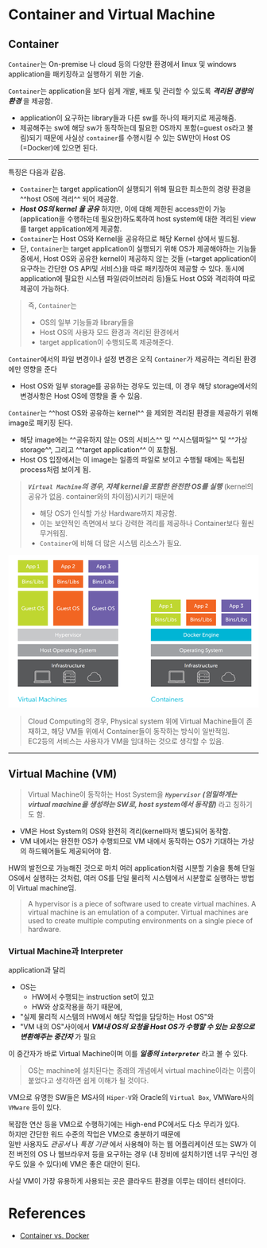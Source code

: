 # Container and Virtual Machine

## Container

`Container`는 On-premise 나 cloud 등의 다양한 환경에서 linux 및 windows application을 패키징하고 실행하기 위한 기술.

`Container`는 application을 보다 쉽게 개발, 배포 및 관리할 수 있도록 ***격리된 경량의 환경*** 을 제공함.

  - application이 요구하는 library들과 다른 sw를 하나의 패키지로 제공해줌.
  - 제공해주는 sw에 해당 sw가 동작하는데 필요한 OS까지 포함(=guest os라고 불림)되기 때문에 사실상 `container`를 수행시킬 수 있는 SW만이 Host OS (=Docker)에 있으면 된다.

---

특징은 다음과 같음.

* `Container`는 target application이 실행되기 위해 필요한 최소한의 경량 환경을 ^^host OS에 격리^^ 되어 제공함.
* ***Host OS의 kernel 을 공유*** 하지만, 이에 대해 제한된 access만이 가능(application을 수행하는데 필요한)하도록하여 host system에 대한 격리된 view를 target application에게 제공함.
* `Container`는 Host OS와 Kernel을 공유하므로 해당 Kernel 상에서 빌드됨.
* 단, `Container`는 target application이 실행되기 위해 OS가 제공해야하는 기능들 중에서, Host OS와 공유한 kernel이 제공하지 않는 것들 (=target application이 요구하는 간단한 OS API및 서비스)을 따로 패키징하여 제공할 수 있다. 동시에 application에 필요한 시스템 파일(라이브러리 등)들도 Host OS와 격리하여 따로 제공이 가능하다.

> 즉, `Container`는 
> 
> * OS의 일부 기능들과 library들을 
> * Host OS의 사용자 모드 환경과 격리된 환경에서 
> * target application이 수행되도록 제공해준다.

`Container`에서의 파일 변경이나 설정 변경은 오직 `Container`가 제공하는 격리된 환경에만 영향을 준다

* Host OS와 일부 storage를 공유하는 경우도 있는데, 이 경우 해당 storage에서의 변경사항은 Host OS에 영향을 줄 수 있음.

`Container`는 ^^host OS와 공유하는 kernel^^ 을 제외한 격리된 환경을 제공하기 위해 image로 패키징 된다. 

* 해당 image에는 ^^공유하지 않는 OS의 서비스^^ 및 ^^시스템파일^^ 및 ^^가상 storage^^, 그리고 ^^target application^^ 이 포함됨.
* Host OS 입장에서는 이 image는 일종의 파일로 보이고 수행될 때에는 독립된 process처럼 보이게 됨.

> ***`Virtual Machine`의 경우, 자체 kernel을 포함한 완전한 OS를 실행*** (kernel의 공유가 없음. container와의 차이점)시키기 때문에  
> 
> * 해당 OS가 인식할 가상 Hardware까지 제공함.
> * 이는 보안적인 측면에서 보다 강력한 격리를 제공하나 Container보다 훨씬 무거워짐. 
> * `Container`에 비해 더 많은 시스템 리소스가 필요.

![](./img/container_vs_vm.png)

> Cloud Computing의 경우, Physical system 위에 Virtual Machine들이 존재하고, 해당 VM들 위에서 Container들이 동작하는 방식이 일반적임.  
> EC2등의 서비스는 사용자가 VM을 임대하는 것으로 생각할 수 있음.

---

## Virtual Machine (VM)

> Virtual Machine이 동작하는 Host System을 ***`Hypervisor` (엄밀하게는 virtual machine을 생성하는 SW로, host system에서 동작함)*** 라고 칭하기도 함.

* VM은 Host System의 OS와 완전히 격리(kernel마저 별도)되어 동작함. 
* VM 내에서는 완전한 OS가 수행되므로 VM 내에서 동작하는 OS가 기대하는 가상의 하드웨어들도 제공되어야 함.

HW의 발전으로 가능해진 것으로 마치 여러 application처럼 시분할 기술을 통해 단일 OS에서 실행하는 것처럼, 여러 OS를 단일 물리적 시스템에서 시분할로 실행하는 방법이 Virtual machine임.

> A hypervisor is a piece of software used to create virtual machines. A virtual machine is an emulation of a computer. Virtual machines are used to create multiple computing environments on a single piece of hardware.

### Virtual Machine과 Interpreter

application과 달리  

* OS는 
  - HW에서 수행되는 instruction set이 있고 
  - HW와 상호작용을 하기 때문에,  
* "실제 물리적 시스템의 HW에서 해당 작업을 담당하는 Host OS"와  
* "VM 내의 OS"사이에서 ***VM내 OS의 요청을 Host OS가 수행할 수 있는 요청으로 변환해주는 중간자*** 가 필요

이 중간자가 바로 Virtual Machine이며 이를 ***일종의 `interpreter`*** 라고 볼 수 있다.

> OS는 machine에 설치된다는 종래의 개념에서 virtual machine이라는 이름이 붙었다고 생각하면 쉽게 이해가 될 것이다.

VM으로 유명한 SW들은 MS사의 `Hiper-V`와 Oracle의 `Virtual Box`, VMWare사의 `VMware` 등이 있다.

복잡한 연산 등을 VM으로 수행하기에는 High-end PC에서도 다소 무리가 있다.  
하지만 간단한 워드 수준의 작업은 VM으로 충분하기 때문에  
일반 사용자도 *관공서* 나 *특정 기관* 에서 사용해야 하는 웹 어플리케이션 또는 SW가 이전 버전의 OS 나 웹브라우저 등을 요구하는 경우 (내 장비에 설치하기엔 너무 구식인 경우도 있을 수 있다)에 VM은 좋은 대안이 된다.

사실 VM이 가장 유용하게 사용되는 곳은 클라우드 환경을 이루는 데이터 센터이다.

# References

* [Container vs. Docker](https://hazel-developer.tistory.com/m/242)